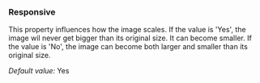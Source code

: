 ### Responsive

This property influences how the image scales. If the value is 'Yes', the image wil never get bigger than its original size. It can become smaller. If the value is 'No', the image can become both larger and smaller than its original size.

*Default value:* Yes
